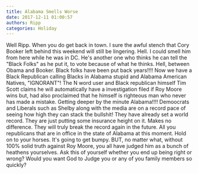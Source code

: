 ```yaml
---
title: Alabama Smells Worse
date: 2017-12-11 01:00:57
authors: Ripp
categories: Holiday
---
```


 Well Ripp. When you do get back in town. I sure the awful stench that Cory Booker left behind this weekend will still be lingering. Hell. I could smell him from here while he was in DC. He's another one who thinks he can tell the "Black Folks" as he put it, to vote because of what he thinks. Hell, between Obama and Booker. Black folks have been put back years!!!!  Now we have a Black Republican calling Blacks in Alabama stupid and Alabama American Natives, "IGNORANT"!  The N word user and Black republican himself Tim Scott claims he will automatically have a investigation filed if Roy Moore wins but, had also proclaimed that he himself is righteous man who never has made a mistake. Getting deeper by the minute Alabama!!!!   Demoocrats and Liberals such as Shelby along with the media are on a record pace of seeing how high they can stack the bullshit!  They have already set a world record. They are just putting some insurance height on it. Makes no difference. They will truly break the record again in the future. All you republicans that are in office in the state of Alabama at this moment. Hold on to your horses. It's going to get bumpy. BUT, no matter what, without 100% solid truth against Roy Moore, you all have judged him as a bunch of heathens yourselves. Ask this of yourself whether you end up being right or wrong? Would you want God to Judge you or any of you family members so quickly?